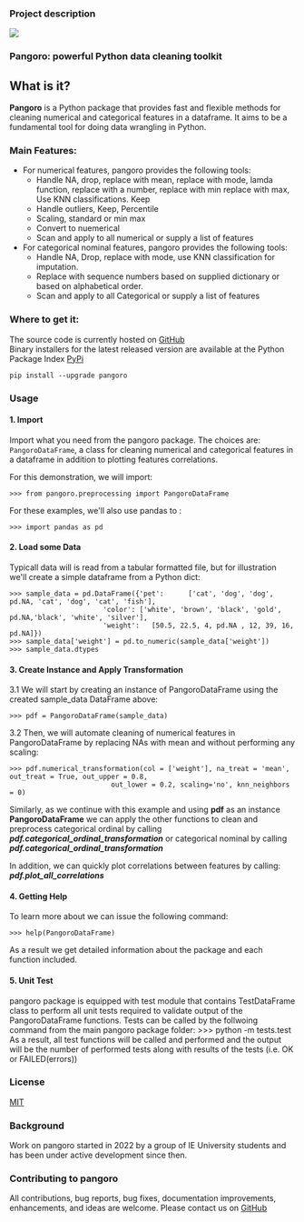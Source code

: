 ### Project description 

![](https://svgshare.com/i/euv.svg)


### Pangoro: powerful Python data cleaning toolkit
## What is it?
**Pangoro** is a Python package that provides fast and flexible methods for cleaning numerical and categorical features in a dataframe. It aims to be a fundamental tool for doing data wrangling in Python.

### Main Features:
* For numerical features, pangoro provides the following tools:
  * Handle NA, drop, replace with mean, replace with mode, lamda function, replace with a number, replace with min replace with max, Use KNN classifications. Keep
  * Handle outliers, Keep, Percentile
  * Scaling, standard or min max
  * Convert to nuemerical
  * Scan and apply to all numerical or supply a list of features
* For categorical nominal features, pangoro provides the following tools:
  * Handle NA, Drop, replace with mode, use KNN classification for imputation.
  * Replace with sequence numbers based on supplied dictionary or based on alphabetical order.
  * Scan and apply to all Categorical or supply a list of features
  
### Where to get it:
The source code is currently hosted on [GitHub](https://github.com/ieuTeamD/pangoro)<br />
Binary installers for the latest released version are available at the Python Package Index [PyPi](https://pypi.org/project/pangoro/)<br />

~~~
pip install --upgrade pangoro
~~~
### Usage

#### 1. Import

Import what you need from the pangoro package. The choices are:
 ``PangoroDataFrame``, a class for cleaning numerical and categorical features in a dataframe in addition to plotting features correlations.

For this demonstration, we will import:

    >>> from pangoro.preprocessing import PangoroDataFrame

For these examples, we'll also use pandas to :

    >>> import pandas as pd

#### 2. Load some Data

Typicall data will is read from a tabular formatted file, but for illustration we'll create a simple dataframe from a Python dict:

    >>> sample_data = pd.DataFrame({'pet':      ['cat', 'dog', 'dog', pd.NA, 'cat', 'dog', 'cat', 'fish'],
                           'color': ['white', 'brown', 'black', 'gold', pd.NA,'black', 'white', 'silver'],
                           'weight':   [50.5, 22.5, 4, pd.NA , 12, 39, 16, pd.NA]})
    >>> sample_data['weight'] = pd.to_numeric(sample_data['weight'])
    >>> sample_data.dtypes

                           
#### 3. Create Instance and Apply Transformation

3.1 We will start by creating an instance of PangoroDataFrame using the created sample_data DataFrame above:

    >>> pdf = PangoroDataFrame(sample_data)

3.2 Then, we will automate cleaning of numerical features in PangoroDataFrame by replacing NAs with mean and without performing any scaling:

    >>> pdf.numerical_transformation(col = ['weight'], na_treat = 'mean', out_treat = True, out_upper = 0.8,
                             out_lower = 0.2, scaling='no', knn_neighbors = 0)

Similarly, as we continue with this example and using **pdf** as an instance **PangoroDataFrame** we can apply the other functions to clean and preprocess categorical ordinal by calling **_pdf.categorical_ordinal_transformation_** or categorical nominal by calling **_pdf.categorical_ordinal_transformation_** 

In addition, we can quickly plot correlations between features by calling: **_pdf.plot_all_correlations_**

#### 4. Getting Help

To learn more about we can issue the following command:

    >>> help(PangoroDataFrame)

As a result we get detailed information about the package and each function included.

#### 5. Unit Test
pangoro package is equipped with test module that contains TestDataFrame class to perform all unit tests required to validate output of the PangoroDataFrame functions. Tests can be called by the follwoing command from the main pangoro package folder:
    >>> python -m tests.test
As a result, all test functions will be called and performed and the output will be the number of performed tests along with results of the tests (i.e. OK or FAILED(errors))

### License
[MIT](https://pypi.org/project/pangoro/)

### Background
Work on pangoro started in 2022 by a group of IE University students and has been under active development since then.

### Contributing to pangoro  
All contributions, bug reports, bug fixes, documentation improvements, enhancements, and ideas are welcome.
Please contact us on [GitHub](https://github.com/ieuTeamD/pangoro)<br />

